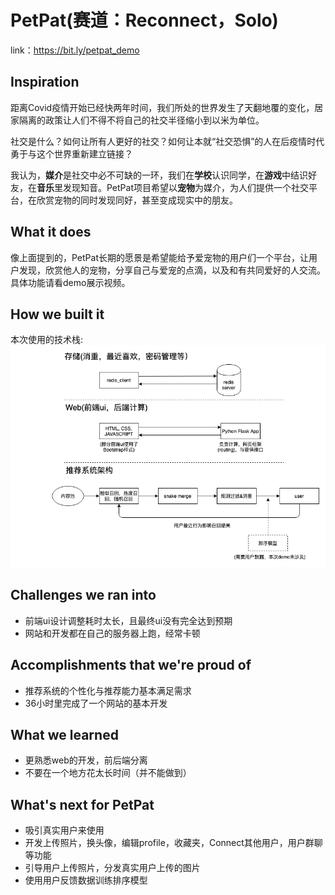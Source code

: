 # PetPat(赛道：Reconnect，Solo)

link：https://bit.ly/petpat_demo

## Inspiration

距离Covid疫情开始已经快两年时间，我们所处的世界发生了天翻地覆的变化，居家隔离的政策让人们不得不将自己的社交半径缩小到以米为单位。

社交是什么？如何让所有人更好的社交？如何让本就“社交恐惧”的人在后疫情时代勇于与这个世界重新建立链接？

我认为，**媒介**是社交中必不可缺的一环，我们在**学校**认识同学，在**游戏**中结识好友，在**音乐**里发现知音。PetPat项目希望以**宠物**为媒介，为人们提供一个社交平台，在欣赏宠物的同时发现同好，甚至变成现实中的朋友。

## What it does

像上面提到的，PetPat长期的愿景是希望能给予爱宠物的用户们一个平台，让用户发现，欣赏他人的宠物，分享自己与爱宠的点滴，以及和有共同爱好的人交流。具体功能请看demo展示视频。

## How we built it

本次使用的技术栈: 
![技术栈](https://raw.githubusercontent.com/JasonFengGit/Unihack-PetPat/master/tech.png)

## Challenges we ran into

- 前端ui设计调整耗时太长，且最终ui没有完全达到预期
- 网站和开发都在自己的服务器上跑，经常卡顿

## Accomplishments that we're proud of

- 推荐系统的个性化与推荐能力基本满足需求
- 36小时里完成了一个网站的基本开发

## What we learned

- 更熟悉web的开发，前后端分离
- 不要在一个地方花太长时间（并不能做到）

## What's next for PetPat

- 吸引真实用户来使用
- 开发上传照片，换头像，编辑profile，收藏夹，Connect其他用户，用户群聊等功能
- 引导用户上传照片，分发真实用户上传的图片
- 使用用户反馈数据训练排序模型
